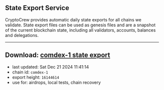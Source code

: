 ## State Export Service
CryptoCrew provides automatic daily state exports for all chains we validate. State export files can be used as genesis files and are a snapshot of the current blockchain state, including all validators, accounts, balances and delegations.

---
**Download: [comdex-1 state export](https://dl-eu2.ccvalidators.com/SERVICE/comdex/comdex-1_export_16144614.json)**
---

- last updated: Sat Dec 21 2024 11:41:14
- chain id: `comdex-1`
- export height: `16144614`
- use for: airdrops, local tests, chain recovery
